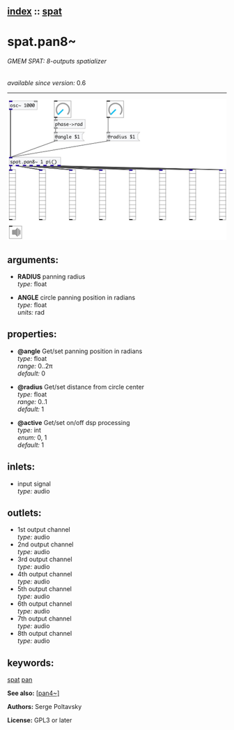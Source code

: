 [index](index.html) :: [spat](category_spat.html)
---

# spat.pan8~

###### GMEM SPAT: 8-outputs spatializer

*available since version:* 0.6

---




[![example](../examples/img/spat.pan8~.jpg)](../examples/pd/spat.pan8~.pd)



## arguments:

* **RADIUS**
panning radius<br>
_type:_ float<br>

* **ANGLE**
circle panning position in radians<br>
_type:_ float<br>
_units:_ rad<br>





## properties:

* **@angle** 
Get/set panning position in radians<br>
_type:_ float<br>
_range:_ 0..2π<br>
_default:_ 0<br>

* **@radius** 
Get/set distance from circle center<br>
_type:_ float<br>
_range:_ 0..1<br>
_default:_ 1<br>

* **@active** 
Get/set on/off dsp processing<br>
_type:_ int<br>
_enum:_ 0, 1<br>
_default:_ 1<br>



## inlets:

* input signal<br>
_type:_ audio



## outlets:

* 1st output channel<br>
_type:_ audio
* 2nd output channel<br>
_type:_ audio
* 3rd output channel<br>
_type:_ audio
* 4th output channel<br>
_type:_ audio
* 5th output channel<br>
_type:_ audio
* 6th output channel<br>
_type:_ audio
* 7th output channel<br>
_type:_ audio
* 8th output channel<br>
_type:_ audio



## keywords:

[spat](keywords/spat.html)
[pan](keywords/pan.html)



**See also:**
[\[pan4~\]](pan4~.html)




**Authors:** Serge Poltavsky




**License:** GPL3 or later





